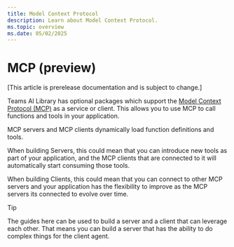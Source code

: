 ```yaml
---
title: Model Context Protocol
description: Learn about Model Context Protocol. 
ms.topic: overview
ms.date: 05/02/2025
---
```


# MCP (preview)

[This article is prerelease documentation and is subject to change.]

Teams AI Library has optional packages which support the [Model Context Protocol (MCP)](https://modelcontextprotocol.io/introduction) as a service or client. This allows you to use MCP to call functions and tools in your application. 

MCP servers and MCP clients dynamically load function definitions and tools.

When building Servers, this could mean that you can introduce new tools as part of your application, and the MCP clients that are connected to it will automatically start consuming those tools.

When building Clients, this could mean that you can connect to other MCP servers and your application has the flexibility to improve as the MCP servers its connected to evolve over time.

> [!TIP]
> The guides here can be used to build a server and a client that can leverage each other. That means you can build a server that has the ability to do complex things for the client agent.